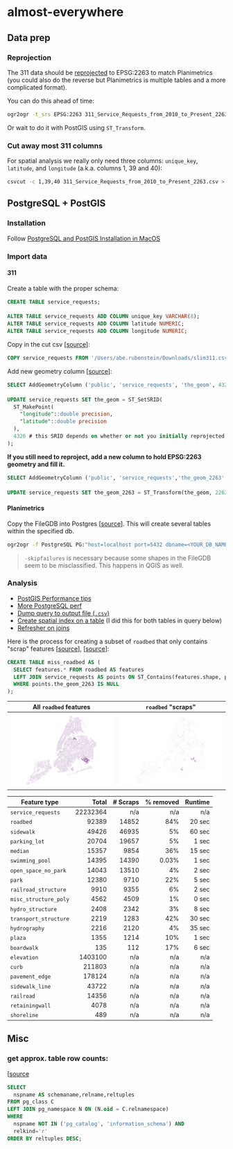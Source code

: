 # almost-everywhere

## Data prep

### Reprojection

The 311 data should be [reprojected](https://www.nceas.ucsb.edu/scicomp/recipes/gdal-reproject) to EPSG:2263 to match Planimetrics (you could also do the reverse but Planimetrics is multiple tables and a more complicated format).

You can do this ahead of time:

```bash
ogr2ogr -t_srs EPSG:2263 311_Service_Requests_from_2010_to_Present_2263.csv 311_Service_Requests_from_2010_to_Present.csv
```

Or wait to do it with PostGIS using `ST_Transform`.

### Cut away most 311 columns

For spatial analysis we really only need three columns: `unique_key`, `latitude`, and `longitude` (a.k.a. columns 1, 39 and 40):

```bash
csvcut -c 1,39,40 311_Service_Requests_from_2010_to_Present_2263.csv > slim311.csv
```


## PostgreSQL + PostGIS

### Installation

Follow [PostgreSQL and PostGIS Installation in MacOS](https://medium.com/@Umesh_Kafle/postgresql-and-postgis-installation-in-mac-os-87fa98a6814d)

### Import data



#### 311

Create a table with the proper schema:

```sql
CREATE TABLE service_requests;

ALTER TABLE service_requests ADD COLUMN unique_key VARCHAR(8);
ALTER TABLE service_requests ADD COLUMN latitude NUMERIC;
ALTER TABLE service_requests ADD COLUMN longitude NUMERIC;
```

Copy in the cut csv [[source](https://dataschool.com/learn-sql/importing-data-from-csv-in-postgresql/)]:

```sql
COPY service_requests FROM '/Users/abe.rubenstein/Downloads/slim311.csv' DELIMITER ',' CSV HEADER;
```

Add new geometry column [[source](https://medium.com/@paylakatel/part-2-postgis-at-the-city-of-boston-711cf30cf1f3)]:

```sql
SELECT AddGeometryColumn ('public', 'service_requests', 'the_geom', 4326, 'POINT', 2);

UPDATE service_requests SET the_geom = ST_SetSRID(
  ST_MakePoint(
    "longitude"::double precision,
    "latitude"::double precision
  ),
  4326 # this SRID depends on whether or not you initially reprojected 
);
```

**If you still need to reproject, add a new column to hold EPSG:2263 geometry and fill it.**

```sql
SELECT AddGeometryColumn ('public', 'service_requests','the_geom_2263',2263,'POINT',2);

UPDATE service_requests SET the_geom_2263 = ST_Transform(the_geom, 2263);
```

#### Planimetrics

Copy the FileGDB into Postgres [[source](https://gis.stackexchange.com/a/83325/52312)]. This will create several tables within the specified db.

```bash
ogr2ogr -f PostgreSQL PG:"host=localhost port=5432 dbname=<YOUR_DB_NAME> user=<YOUR_USER>" NYC_DoITT_Planimetric_OpenData.gdb -overwrite -progress -skipfailures --config PG_USE_COPY YES
```

> `-skipfailures` is necessary because some shapes in the FileGDB seem to be misclassified. This happens in QGIS as well.

### Analysis

- [PostGIS Performance tips](https://postgis.net/docs/performance_tips.html)
- [More PostgreSQL perf](https://www.cybertec-postgresql.com/en/postgresql-parallel-create-index-for-better-performance/)
- [Dump query to output file (`.csv`)](https://www.postgresql.org/message-id/15392.46537.511719.871128%40elsick.csl.co.uk)
- [Create spatial index on a table](https://postgis.net/workshops/postgis-intro/indexing.html) (I did this for both tables in query below)
- [Refresher on joins](https://www.codeproject.com/Articles/33052/Visual-Representation-of-SQL-Joins)



Here is the process for creating a subset of `roadbed` that only contains "scrap" features [[source](https://gis.stackexchange.com/a/284910/52312)], [[source](https://www.codeproject.com/Articles/33052/Visual-Representation-of-SQL-Joins)]:

```sql
CREATE TABLE miss_roadbed AS (
  SELECT features.* FROM roadbed AS features
  LEFT JOIN service_requests AS points ON ST_Contains(features.shape, points.the_geom_2263)
  WHERE points.the_geom_2263 IS NULL
);
```

All `roadbed` features|`roadbed` "scraps"
-----|-----
![hits](./roadbed_all.png)|![miss](./roadbed_miss.png)

 Feature type|Total|# Scraps|% removed|Runtime
-----|-----:|-----:|-----:|----:
`service_requests`|22232364|n/a|n/a|n/a
`roadbed`|92389|14852|84%|20 sec
`sidewalk`|49426|46935|5%|60 sec
`parking_lot`|20704|19657|5%|1 sec
`median`|15357|9854|36%|15 sec
`swimming_pool`|14395|14390|0.03%|1 sec
`open_space_no_park`|14043|13510|4%|2 sec
`park`|12380|9710|22%|5 sec
`railroad_structure`|9910|9355|6%|2 sec
`misc_structure_poly`|4562|4509|1%|0 sec
`hydro_structure`|2408|2342|3%|8 sec
`transport_structure`|2219|1283|42%|30 sec
`hydrography`|2216|2120|4%|35 sec
`plaza`|1355|1214|10%|1 sec
`boardwalk`|135|112|17%|6 sec
`elevation`|1403100|n/a|n/a|n/a
`curb`|211803|n/a|n/a|n/a
`pavement_edge`|178124|n/a|n/a|n/a
`sidewalk_line`|43722|n/a|n/a|n/a
`railroad`|14356|n/a|n/a|n/a
`retainingwall`|4078|n/a|n/a|n/a
`shoreline`|489|n/a|n/a|n/a


## Misc

### get approx. table row counts:
[[source](https://stackoverflow.com/questions/2596670/how-do-you-find-the-row-count-for-all-your-tables-in-]postgres)

```sql
SELECT 
  nspname AS schemaname,relname,reltuples
FROM pg_class C
LEFT JOIN pg_namespace N ON (N.oid = C.relnamespace)
WHERE 
  nspname NOT IN ('pg_catalog', 'information_schema') AND
  relkind='r' 
ORDER BY reltuples DESC;
```
